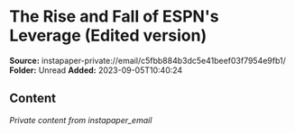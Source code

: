 # The Rise and Fall of ESPN's Leverage (Edited version)

**Source:** instapaper-private://email/c5fbb884b3dc5e41beef03f7954e9fb1/
**Folder:** Unread
**Added:** 2023-09-05T10:40:24




## Content
*Private content from instapaper_email*
